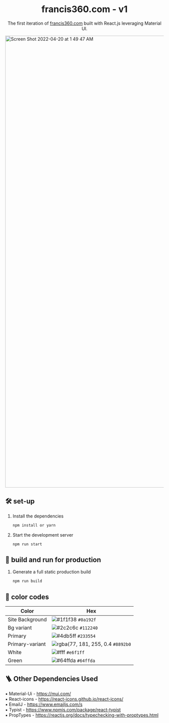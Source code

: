 <p align="center">
</p>
<h1 align="center">
  francis360.com - v1
</h1>
<p align="center">
  The first iteration of <a href="https://francis360.com" target="_blank">francis360.com</a> built with React.js leveraging Material UI.
</p>

<img width="1435" alt="Screen Shot 2022-04-20 at 1 49 47 AM" src="https://user-images.githubusercontent.com/77220007/164169421-2747db6b-f8de-494b-bf6f-73f369c779f4.png">

## 🛠 set-up

1. Install the dependencies

   ```sh
   npm install or yarn
   ```

2. Start the development server

   ```sh
   npm run start
   ```


## 🚀 build and run for production

1. Generate a full static production build

   ```sh
   npm run build
   ```
   
## 🎨 color codes

| Color          | Hex                                                                |
| -------------- | ------------------------------------------------------------------ |
| Site Background| ![#1f1f38](https://via.placeholder.com/10/0a192f?text=+) `#0a192f` |
| Bg variant     | ![#2c2c6c](https://via.placeholder.com/10/0a192f?text=+) `#112240` |
| Primary        | ![#4db5ff](https://via.placeholder.com/10/303C55?text=+) `#233554` |
| Primary-variant| ![rgba(77, 181, 255, 0.4](https://via.placeholder.com/10/8892b0?text=+) `#8892b0` |
| White          | ![#fff](https://via.placeholder.com/10/e6f1ff?text=+) `#e6f1ff` |
| Green          | ![#64ffda](https://via.placeholder.com/10/64ffda?text=+) `#64ffda` |




## :ladder: Other Dependencies Used
:black_small_square: Material-Ui - https://mui.com/ \
:black_small_square: React-icons - https://react-icons.github.io/react-icons/ \
:black_small_square: EmailJ - https://www.emailjs.com/s \
:black_small_square: Typist - https://www.npmjs.com/package/react-typist \
:black_small_square: PropTypes - https://reactjs.org/docs/typechecking-with-proptypes.html


